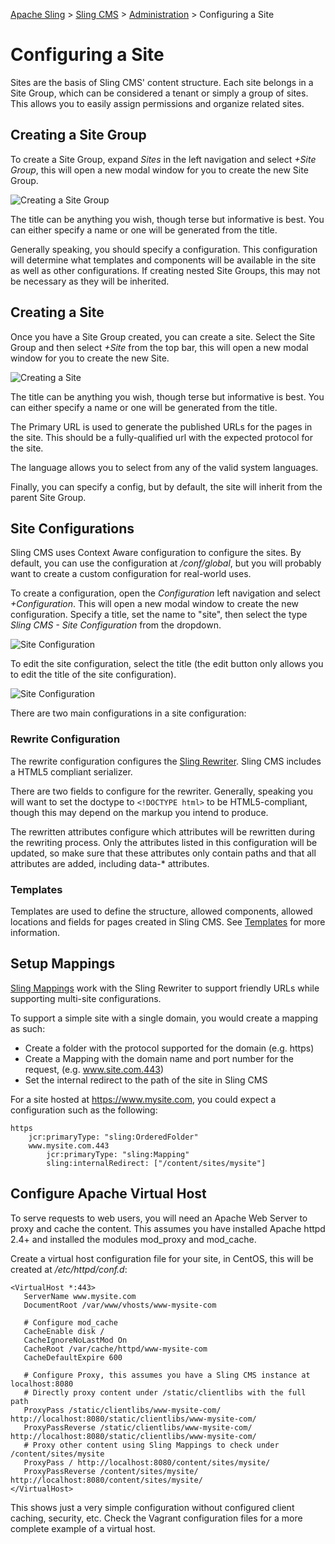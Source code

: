 <!-- Licensed to the Apache Software Foundation (ASF) under one or more contributor 
	license agreements. See the NOTICE file distributed with this work for additional 
	information regarding copyright ownership. The ASF licenses this file to 
	you under the Apache License, Version 2.0 (the "License"); you may not use 
	this file except in compliance with the License. You may obtain a copy of 
	the License at http://www.apache.org/licenses/LICENSE-2.0 Unless required 
	by applicable law or agreed to in writing, software distributed under the 
	License is distributed on an "AS IS" BASIS, WITHOUT WARRANTIES OR CONDITIONS 
	OF ANY KIND, either express or implied. See the License for the specific 
	language governing permissions and limitations under the License. -->
[Apache Sling](https://sling.apache.org) > [Sling CMS](https://github.com/apache/sling-org-apache-sling-app-cms) > [Administration](administration.md) > Configuring a Site

# Configuring a Site

Sites are the basis of Sling CMS' content structure. Each site belongs in a Site Group, which can be considered a tenant or simply a group of sites. This allows you to easily assign permissions and organize related sites.

## Creating a Site Group

To create a Site Group, expand *Sites* in the left navigation and select *+Site Group*, this will open a new modal window for you to create the new Site Group. 

![Creating a Site Group](img/create-site-group.png)

The title can be anything you wish, though terse but informative is best. You can either specify a name or one will be generated from the title. 

Generally speaking, you should specify a configuration. This configuration will determine what templates and components will be available in the site as well as other configurations. If creating nested Site Groups, this may not be necessary as they will be inherited.

## Creating a Site

Once you have a Site Group created, you can create a site. Select the Site Group and then select *+Site* from the top bar, this will open a new modal window for you to create the new Site. 

![Creating a Site](img/create-site.png)

The title can be anything you wish, though terse but informative is best. You can either specify a name or one will be generated from the title. 

The Primary URL is used to generate the published URLs for the pages in the site. This should be a fully-qualified url with the expected protocol for the site.

The language allows you to select from any of the valid system languages. 

Finally, you can specify a config, but by default, the site will inherit from the parent Site Group. 

## Site Configurations

Sling CMS uses Context Aware configuration to configure the sites. By default, you can use the configuration at */conf/global*, but you will probably want to create a custom configuration for real-world uses.

To create a configuration, open the *Configuration* left navigation and select *+Configuration*. This will open a new modal window to create the new configuration. Specify a title, set the name to "site", then select the type *Sling CMS - Site Configuration* from the dropdown.

![Site Configuration](img/create-site-configuration.png)

To edit the site configuration, select the title (the edit button only allows you to edit the title of the site configuration).

![Site Configuration](img/edit-site-configuration.png)

There are two main configurations in a site configuration:

### Rewrite Configuration

The rewrite configuration configures the [Sling Rewriter](https://sling.apache.org/documentation/bundles/output-rewriting-pipelines-org-apache-sling-rewriter.html). Sling CMS includes a HTML5 compliant serializer. 

There are two fields to configure for the rewriter. Generally, speaking you will want to set the doctype to `<!DOCTYPE html>` to be HTML5-compliant, though this may depend on the markup you intend to produce. 

The rewritten attributes configure which attributes will be rewritten during the rewriting process. Only the attributes listed in this configuration will be updated, so make sure that these attributes only contain paths and that all attributes are added, including data-* attributes.

### Templates

Templates are used to define the structure, allowed components, allowed locations and fields for pages created in Sling CMS. See [Templates](templates.md) for more information.

## Setup Mappings

[Sling Mappings](https://sling.apache.org/documentation/the-sling-engine/mappings-for-resource-resolution.html) work with the Sling Rewriter to support friendly URLs while supporting multi-site configurations. 

To support a simple site with a single domain, you would create a mapping as such:

 - Create a folder with the protocol supported for the domain (e.g. https)
 - Create a Mapping with the domain name and port number for the request, (e.g. www.site.com.443)
 - Set the internal redirect to the path of the site in Sling CMS
 
For a site hosted at https://www.mysite.com, you could expect a configuration such as the following:


    https	
        jcr:primaryType: "sling:OrderedFolder"
        www.mysite.com.443	
            jcr:primaryType: "sling:Mapping"
            sling:internalRedirect: ["/content/sites/mysite"]
            
## Configure Apache Virtual Host

To serve requests to web users, you will need an Apache Web Server to proxy and cache the content. This assumes you have installed Apache httpd 2.4+ and installed the modules mod_proxy and mod_cache.

Create a virtual host configuration file for your site, in CentOS, this will be created at */etc/httpd/conf.d*:

    <VirtualHost *:443>
       ServerName www.mysite.com
       DocumentRoot /var/www/vhosts/www-mysite-com

       # Configure mod_cache
       CacheEnable disk /
       CacheIgnoreNoLastMod On
       CacheRoot /var/cache/httpd/www-mysite-com
       CacheDefaultExpire 600
  
       # Configure Proxy, this assumes you have a Sling CMS instance at localhost:8080
       # Directly proxy content under /static/clientlibs with the full path
       ProxyPass /static/clientlibs/www-mysite-com/ http://localhost:8080/static/clientlibs/www-mysite-com/
       ProxyPassReverse /static/clientlibs/www-mysite-com/ http://localhost:8080/static/clientlibs/www-mysite-com/
       # Proxy other content using Sling Mappings to check under /content/sites/mysite
       ProxyPass / http://localhost:8080/content/sites/mysite/
       ProxyPassReverse /content/sites/mysite/ http://localhost:8080/content/sites/mysite/   
    </VirtualHost>
    
This shows just a very simple configuration without configured client caching, security, etc. Check the Vagrant configuration files for a more complete example of a virtual host.

